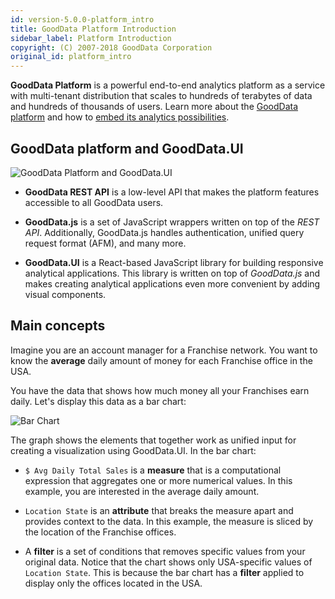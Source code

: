 ```yaml
---
id: version-5.0.0-platform_intro
title: GoodData Platform Introduction
sidebar_label: Platform Introduction
copyright: (C) 2007-2018 GoodData Corporation
original_id: platform_intro
---
```


**GoodData Platform** is a powerful end-to-end analytics platform as a service with multi-tenant distribution that scales to hundreds of terabytes of data and hundreds of thousands of users. Learn more about the [GoodData platform](https://www.gooddata.com/platform) and how to [embed its analytics possibilities](https://www.gooddata.com/embedded-analytics).

## GoodData platform and GoodData.UI

![GoodData Platform and GoodData.UI](assets/gooddata_platform_ui.png "GoodData Platform and GoodData.UI")

* **GoodData REST API** is a low-level API that makes the platform features accessible to all GoodData users.

* **GoodData.js** is a set of JavaScript wrappers written on top of the *REST API*. Additionally, GoodData.js handles authentication, unified query request format (AFM), and many more.

* **GoodData.UI** is a React-based JavaScript library for building responsive analytical applications. This library is written on top of *GoodData.js* and makes creating analytical applications even more convenient by adding visual components.

## Main concepts

Imagine you are an account manager for a Franchise network. You want to know the **average** daily amount of money for each Franchise office in the USA.

You have the data that shows how much money all your Franchises earn daily. Let's display this data as a bar chart:

![Bar Chart](assets/intro_bar_chart.png "Bar Chart")

The graph shows the elements that together work as unified input for creating a visualization using GoodData.UI. In the bar chart:

* `$ Avg Daily Total Sales` is a **measure** that is a computational expression that aggregates one or more numerical values. In this example, you are interested in the average daily amount.

* `Location State` is an **attribute** that breaks the measure apart and provides context to the data. In this example, the measure is sliced by the location of the Franchise offices.

* A **filter** is a set of conditions that removes specific values from your original data. Notice that the chart shows only USA-specific values of `Location State`. This is because the bar chart has a **filter** applied to display only the offices located in the USA.
